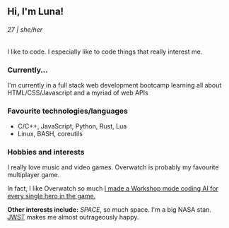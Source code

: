 ## Hi, I'm Luna!
###### 27 | she/her
I like to code. I especially like to code things that really interest me. 
### Currently...
I'm currently in a full stack web development bootcamp learning all about HTML/CSS/Javascript and a myriad of web APIs

### Favourite technologies/languages
- C/C++, JavaScript, Python, Rust, Lua
- Linux, BASH, coreutils

### Hobbies and interests
I really love music and video games. Overwatch is probably my favourite multiplayer game. 

In fact, I like Overwatch so much [I made a Workshop mode coding AI for every single hero in the game.](https://github.com/snowlune/practicefieldexpanse)

**Other interests include:** *SPACE*, so much space. I'm a big NASA stan. [JWST](https://jwst.nasa.gov/) makes me almost outrageously happy.
